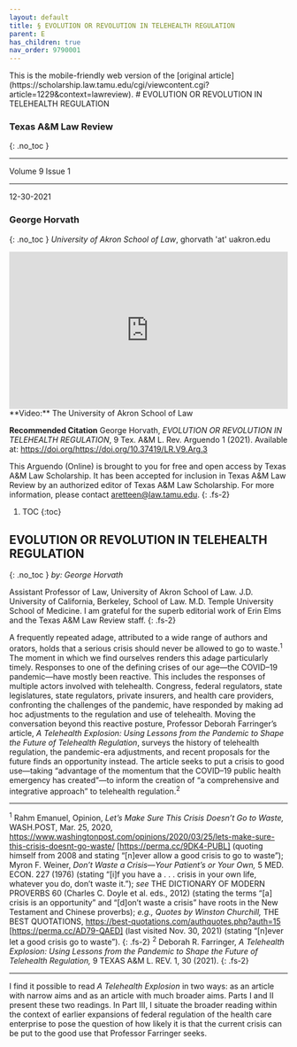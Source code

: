 ```yaml
---
layout: default
title: § EVOLUTION OR REVOLUTION IN TELEHEALTH REGULATION  
parent: E 
has_children: true
nav_order: 9790001
---
```

<style>
.dont-break-out {
  /* These are technically the same, but use both */
  overflow-wrap: break-word;
  word-wrap: break-word;

     -ms-word-break: break-all;
  /* This is the dangerous one in WebKit, as it breaks things wherever */
  word-break: break-all;
  /* Instead use this non-standard one: */
  word-break: break-word;
}

.youtube-container {
    position: relative;
    width: 100%;
    height: 0;
    padding-bottom: 56.25%;
}
.youtube-video {
    position: absolute;
    top: 0;
    left: 0;
    width: 100%;
    height: 100%;
}

</style>

<div class="dont-break-out" markdown="1">
This is the mobile-friendly web version of the [original article](https://scholarship.law.tamu.edu/cgi/viewcontent.cgi?article=1229&context=lawreview).
# EVOLUTION OR REVOLUTION IN TELEHEALTH REGULATION

### Texas A&M Law Review  
{: .no_toc }

***

Volume 9 Issue 1

***

12-30-2021

### George Horvath
{: .no_toc }
*University of Akron School of Law*, ghorvath 'at' uakron.edu

<div class="youtube-container">
<iframe width="100%" src="https://www.youtube.com/embed/MwPoaJAkiUs" title="YouTube video player" frameborder="0" allow="accelerometer; autoplay; clipboard-write; encrypted-media; gyroscope; picture-in-picture" allowfullscreen class="youtube-video"></iframe>
</div>
**Video:** The University of Akron School of Law 

**Recommended Citation**
George Horvath, *EVOLUTION OR REVOLUTION IN TELEHEALTH REGULATION*, 9 Tex. A&M L. Rev. Arguendo 1 (2021). 
Available at: https://doi.org/https://doi.org/10.37419/LR.V9.Arg.3

This Arguendo (Online) is brought to you for free and open access by Texas A&M Law Scholarship. It has been accepted for inclusion in Texas A&M Law Review by an authorized editor of Texas A&M Law Scholarship. For more information, please contact aretteen@law.tamu.edu.
{: .fs-2}

1. TOC
{:toc}

## EVOLUTION OR REVOLUTION IN TELEHEALTH REGULATION
{: .no_toc }
*by: George Horvath*

Assistant Professor of Law, University of Akron School of Law. J.D. University of California, Berkeley, School of Law. M.D. Temple University School of Medicine. I am grateful for the superb editorial work of Erin Elms and the Texas A&M Law Review staff.
{: .fs-2}

A frequently repeated adage, attributed to a wide range of authors and orators, holds that a serious crisis should never be allowed to go to waste.<sup>1</sup> The moment in which we find ourselves renders this adage particularly timely. Responses to one of the defining crises of our age—the COVID–19 pandemic—have mostly been reactive. This includes the responses of multiple actors involved with telehealth. Congress, federal regulators, state legislatures, state regulators, private insurers, and health care providers, confronting the challenges of the pandemic, have responded by making ad hoc adjustments to the regulation and use of telehealth. Moving the conversation beyond this reactive posture, Professor Deborah Farringer’s article, *A Telehealth Explosion: Using Lessons from the Pandemic to Shape the Future of Telehealth Regulation*, surveys the history of telehealth regulation, the pandemic-era adjustments, and recent proposals for the future finds an opportunity instead. The article seeks to put a crisis to good use—taking “advantage of the momentum that the COVID–19 public health emergency has created”—to inform the creation of “a comprehensive and integrative approach” to telehealth regulation.<sup>2</sup>

***
<sup>1</sup> Rahm Emanuel, Opinion, *Let’s Make Sure This Crisis Doesn’t Go to Waste,* WASH.POST, Mar. 25, 2020, https://www.washingtonpost.com/opinions/2020/03/25/lets-make-sure-this-crisis-doesnt-go-waste/ [https://perma.cc/9DK4-PUBL] (quoting himself from 2008 and stating “[n]ever allow a good crisis to go to waste”); Myron F. Weiner, *Don’t Waste a Crisis—Your Patient’s or Your Own,* 5 MED. ECON. 227 (1976) (stating “[i]f you have a . . . crisis in your own life, whatever you do, don’t waste it.”); *see* THE DICTIONARY OF MODERN PROVERBS 60 (Charles C. Doyle et al. eds., 2012) (stating the terms “[a] crisis is an opportunity” and “[d]on’t waste a crisis” have roots in the New Testament and Chinese proverbs); *e.g., Quotes by Winston Churchill,* THE BEST QUOTATIONS, https://best-quotations.com/authquotes.php?auth=15 [https://perma.cc/AD79-QAED] (last visited Nov. 30, 2021) (stating “[n]ever let a good crisis go to waste”). 
{: .fs-2}
<sup>2</sup> Deborah R. Farringer, *A Telehealth Explosion: Using Lessons from the Pandemic to Shape the Future of Telehealth Regulation,* 9 TEXAS A&M L. REV. 1, 30 (2021).
{: .fs-2}
***

I find it possible to read *A Telehealth Explosion* in two ways: as an article with narrow aims and as an article with much broader aims. Parts I and II present these two readings. In Part III, I situate the broader reading within the context of earlier expansions of federal regulation of the health care enterprise to pose the question of how likely it is that the current crisis can be put to the good use that Professor Farringer seeks.

</div>
